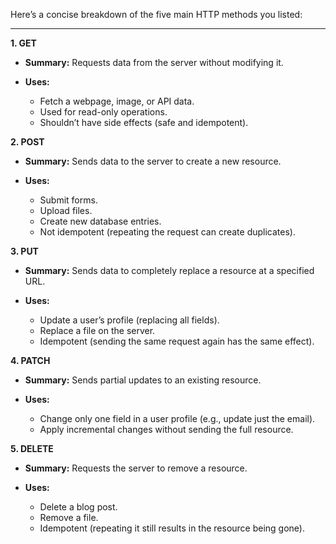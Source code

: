 Here’s a concise breakdown of the five main HTTP methods you listed:

---

**1. GET**

* **Summary:** Requests data from the server without modifying it.
* **Uses:**

  * Fetch a webpage, image, or API data.
  * Used for read-only operations.
  * Shouldn’t have side effects (safe and idempotent).

**2. POST**

* **Summary:** Sends data to the server to create a new resource.
* **Uses:**

  * Submit forms.
  * Upload files.
  * Create new database entries.
  * Not idempotent (repeating the request can create duplicates).

**3. PUT**

* **Summary:** Sends data to completely replace a resource at a specified URL.
* **Uses:**

  * Update a user’s profile (replacing all fields).
  * Replace a file on the server.
  * Idempotent (sending the same request again has the same effect).

**4. PATCH**

* **Summary:** Sends partial updates to an existing resource.
* **Uses:**

  * Change only one field in a user profile (e.g., update just the email).
  * Apply incremental changes without sending the full resource.

**5. DELETE**

* **Summary:** Requests the server to remove a resource.
* **Uses:**

  * Delete a blog post.
  * Remove a file.
  * Idempotent (repeating it still results in the resource being gone).

